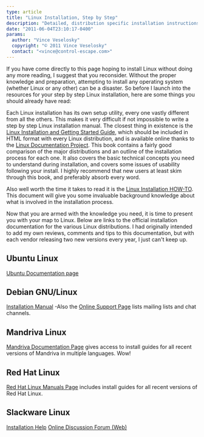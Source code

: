 ```yaml
---
type: article
title: "Linux Installation, Step by Step"
description: "Detailed, distribution specific installation instructions for Linux."
date: "2011-06-04T23:10:17-0400"
params:
  author: "Vince Veselosky"
  copyright: "© 2011 Vince Veselosky"
  contact: "<vince@control-escape.com>"
---
```


If you have come directly to this page hoping to install Linux without doing any more
reading, I suggest that you reconsider. Without the proper knowledge and preparation,
attempting to install any operating system (whether Linux or any other) can be a
disaster. So before I launch into the resources for your step by step Linux
installation, here are some things you should already have read:

Each Linux installation has its own setup utility, every one vastly different from all
the others. This makes it very difficult if not impossible to write a step by step Linux
installation manual. The closest thing in existence is the
[Linux Installation and Getting Started Guide](http://tldp.org/LDP/gs/gs.html), which
should be included in HTML format with every Linux distribution, and is available online
thanks to the [Linux Documentation Project](http://tldp.org). This book contains a
fairly good comparison of the major distributions and an outline of the installation
process for each one. It also covers the basic technical concepts you need to understand
during installation, and covers some issues of usability following your install. I
highly recommend that new users at least skim through this book, and preferably absorb
every word.

Also well worth the time it takes to read it is the
[Linux Installation HOW-TO](http://tldp.org/HOWTO/Installation-HOWTO/index.html). This
document will give you some invaluable background knowledge about what is involved in
the installation process.

Now that you are armed with the knowledge you need, it is time to present you with your
map to Linux. Below are links to the official installation documentation for the various
Linux distributions. I had originally intended to add my own reviews, comments and tips
to this documentation, but with each vendor releasing two new versions every year, I
just can\'t keep up.

## Ubuntu Linux

[Ubuntu Documentation page](http://www.ubuntu.com/support/documentation)

## Debian GNU/Linux

[Installation Manual](http://www.debian.org/releases/stable/#new-inst) -Also the
[Online Support Page](http://www.debian.org/support) lists mailing lists and chat
channels.

## Mandriva Linux

[Mandriva Documentation Page](http://www.mandriva.com/en/community/resources/documentation)
gives access to install guides for all recent versions of Mandriva in multiple
languages. Wow!

## Red Hat Linux

[Red Hat Linux Manuals Page](http://www.redhat.com/docs/manuals/linux/) includes install
guides for all recent versions of Red Hat Linux.

## Slackware Linux

[Installation Help](http://slackware.com/install/)
[Online Discussion Forum (Web)](http://www.slackware.com/forum/)
